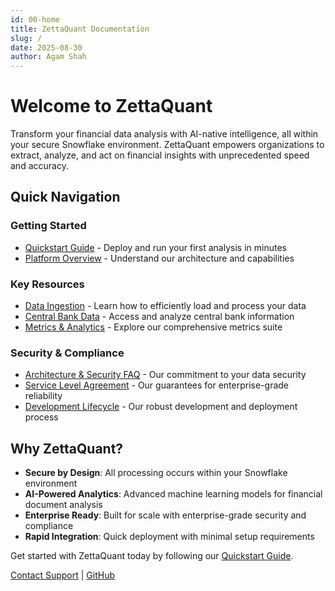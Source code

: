 ```yaml
---
id: 00-home
title: ZettaQuant Documentation
slug: /
date: 2025-08-30
author: Agam Shah
---
```


# Welcome to ZettaQuant

Transform your financial data analysis with AI-native intelligence, all within your secure Snowflake environment. ZettaQuant empowers organizations to extract, analyze, and act on financial insights with unprecedented speed and accuracy.

## Quick Navigation

### Getting Started
- [Quickstart Guide](getting-started/quickstart) - Deploy and run your first analysis in minutes
- [Platform Overview](platform/overview) - Understand our architecture and capabilities

### Key Resources
- [Data Ingestion](platform/data-ingestion) - Learn how to efficiently load and process your data
- [Central Bank Data](platform/central-bank-data) - Access and analyze central bank information
- [Metrics & Analytics](platform/metrics) - Explore our comprehensive metrics suite

### Security & Compliance
- [Architecture & Security FAQ](architecture-security-faq) - Our commitment to your data security
- [Service Level Agreement](SLA) - Our guarantees for enterprise-grade reliability
- [Development Lifecycle](platform/SDLC) - Our robust development and deployment process

## Why ZettaQuant?

- **Secure by Design**: All processing occurs within your Snowflake environment
- **AI-Powered Analytics**: Advanced machine learning models for financial document analysis
- **Enterprise Ready**: Built for scale with enterprise-grade security and compliance
- **Rapid Integration**: Quick deployment with minimal setup requirements

Get started with ZettaQuant today by following our [Quickstart Guide](getting-started/quickstart).

[Contact Support](mailto:support@zettaquant.ai) | [GitHub](https://github.com/ZettaQuant) 
